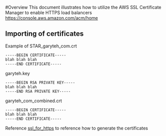 #Overview
This document illustrates how to utilize the AWS SSL Certificate Manager to enable HTTPS load balancers
https://console.aws.amazon.com/acm/home


## Importing of certificates
Example of STAR_garyteh_com.crt
```
-----BEGIN CERTIFICATE-----
blah blah blah
-----END CERTIFICATE-----
```


garyteh.key 
```
-----BEGIN RSA PRIVATE KEY-----
blah blah blah
-----END RSA PRIVATE KEY-----
```


garyteh_com_combined.crt
```
-----BEGIN CERTIFICATE-----
blah blah blah
-----END CERTIFICATE-----
```

Reference [ssl_for_https](ssl_for_https) to reference how to generate the certificates